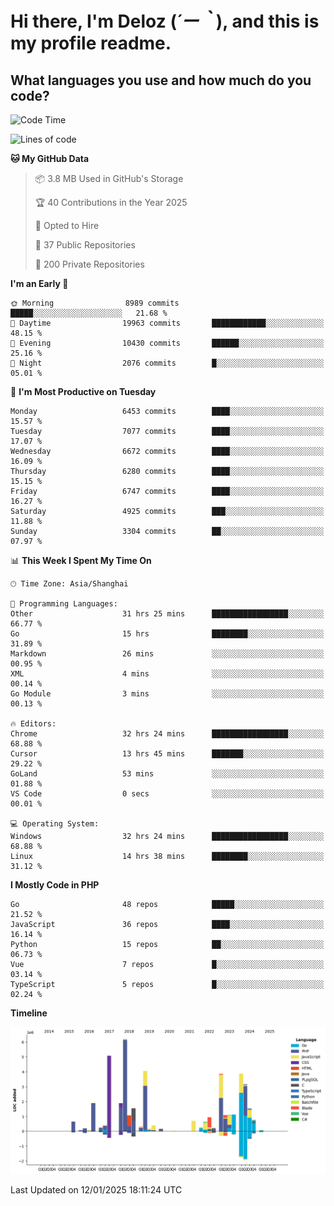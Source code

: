 # **Hi there, I'm Deloz (*´ー｀*), and this is my profile readme.**

## **What languages you use and how much do you code?**

<!--START_SECTION:waka-->
![Code Time](http://img.shields.io/badge/Code%20Time-5%2C482%20hrs%2029%20mins-blue)

![Lines of code](https://img.shields.io/badge/From%20Hello%20World%20I%27ve%20Written-43.7%20million%20lines%20of%20code-blue)

**🐱 My GitHub Data** 

> 📦 3.8 MB Used in GitHub's Storage 
 > 
> 🏆 40 Contributions in the Year 2025
 > 
> 💼 Opted to Hire
 > 
> 📜 37 Public Repositories 
 > 
> 🔑 200 Private Repositories 
 > 
**I'm an Early 🐤** 

```text
🌞 Morning                8989 commits        █████░░░░░░░░░░░░░░░░░░░░   21.68 % 
🌆 Daytime                19963 commits       ████████████░░░░░░░░░░░░░   48.15 % 
🌃 Evening                10430 commits       ██████░░░░░░░░░░░░░░░░░░░   25.16 % 
🌙 Night                  2076 commits        █░░░░░░░░░░░░░░░░░░░░░░░░   05.01 % 
```
📅 **I'm Most Productive on Tuesday** 

```text
Monday                   6453 commits        ████░░░░░░░░░░░░░░░░░░░░░   15.57 % 
Tuesday                  7077 commits        ████░░░░░░░░░░░░░░░░░░░░░   17.07 % 
Wednesday                6672 commits        ████░░░░░░░░░░░░░░░░░░░░░   16.09 % 
Thursday                 6280 commits        ████░░░░░░░░░░░░░░░░░░░░░   15.15 % 
Friday                   6747 commits        ████░░░░░░░░░░░░░░░░░░░░░   16.27 % 
Saturday                 4925 commits        ███░░░░░░░░░░░░░░░░░░░░░░   11.88 % 
Sunday                   3304 commits        ██░░░░░░░░░░░░░░░░░░░░░░░   07.97 % 
```


📊 **This Week I Spent My Time On** 

```text
🕑︎ Time Zone: Asia/Shanghai

💬 Programming Languages: 
Other                    31 hrs 25 mins      █████████████████░░░░░░░░   66.77 % 
Go                       15 hrs              ████████░░░░░░░░░░░░░░░░░   31.89 % 
Markdown                 26 mins             ░░░░░░░░░░░░░░░░░░░░░░░░░   00.95 % 
XML                      4 mins              ░░░░░░░░░░░░░░░░░░░░░░░░░   00.14 % 
Go Module                3 mins              ░░░░░░░░░░░░░░░░░░░░░░░░░   00.13 % 

🔥 Editors: 
Chrome                   32 hrs 24 mins      █████████████████░░░░░░░░   68.88 % 
Cursor                   13 hrs 45 mins      ███████░░░░░░░░░░░░░░░░░░   29.22 % 
GoLand                   53 mins             ░░░░░░░░░░░░░░░░░░░░░░░░░   01.88 % 
VS Code                  0 secs              ░░░░░░░░░░░░░░░░░░░░░░░░░   00.01 % 

💻 Operating System: 
Windows                  32 hrs 24 mins      █████████████████░░░░░░░░   68.88 % 
Linux                    14 hrs 38 mins      ████████░░░░░░░░░░░░░░░░░   31.12 % 
```

**I Mostly Code in PHP** 

```text
Go                       48 repos            █████░░░░░░░░░░░░░░░░░░░░   21.52 % 
JavaScript               36 repos            ████░░░░░░░░░░░░░░░░░░░░░   16.14 % 
Python                   15 repos            ██░░░░░░░░░░░░░░░░░░░░░░░   06.73 % 
Vue                      7 repos             █░░░░░░░░░░░░░░░░░░░░░░░░   03.14 % 
TypeScript               5 repos             █░░░░░░░░░░░░░░░░░░░░░░░░   02.24 % 
```



**Timeline**

![Lines of Code chart](https://raw.githubusercontent.com/deloz/deloz/main/assets/bar_graph.png)


 Last Updated on 12/01/2025 18:11:24 UTC
<!--END_SECTION:waka-->
